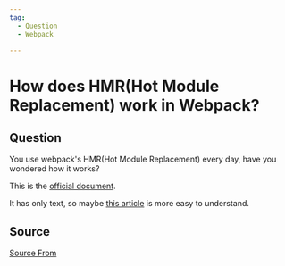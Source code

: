```yaml
---
tag:
  - Question
  - Webpack

---
```

  
# How does HMR(Hot Module Replacement) work in Webpack?

## Question
You use webpack's HMR(Hot Module Replacement) every day, have you wondered how it works?

This is the [official document](https://webpack.js.org/concepts/hot-module-replacement/).

It has only text, so maybe [this article](https://medium.com/@rajaraodv/webpack-hot-module-replacement-hmr-e756a726a07) is more easy to understand.




##  Source
[Source From](https://bigfrontend.dev/question/How-does-HMR-Hot-Module-Replacement-work-in-Webpack)

  